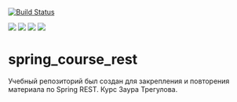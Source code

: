 [![Build Status](https://app.travis-ci.com/stanovov/spring_course_rest.svg?branch=master)](https://app.travis-ci.com/stanovov/spring_course_rest)

![](https://img.shields.io/badge/Maven-=_3-red)
![](https://img.shields.io/badge/Java-=_17-orange)
![](https://img.shields.io/badge/Spring-=_5-lightgreen)
![](https://img.shields.io/badge/Checkstyle-lightgrey)

# spring_course_rest

Учебный репозиторий был создан для закрепления и повторения материала по Spring REST. Курс Заура Трегулова.
